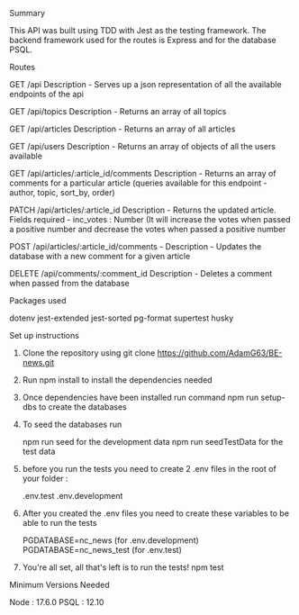 Summary

This API was built using TDD with Jest as the testing framework. The backend framework used for the routes is Express and for the database PSQL.

Routes

GET /api
Description - Serves up a json representation of all the available endpoints of the api

GET /api/topics
Description - Returns an array of all topics

GET /api/articles
Description - Returns an array of all articles

GET /api/users
Description - Returns an array of objects of all the users available

GET /api/articles/:article_id/comments
Description - Returns an array of comments for a particular article (queries available for this endpoint - author, topic, sort_by, order)

PATCH /api/articles/:article_id
Description - Returns the updated article. Fields required - inc_votes : Number (It will increase the votes when passed a positive number and decrease the votes when passed a positive number

POST /api/articles/:article_id/comments -
Description - Updates the database with a new comment for a given article

DELETE /api/comments/:comment_id
Description - Deletes a comment when passed from the database

Packages used

dotenv
jest-extended
jest-sorted
pg-format
supertest
husky

Set up instructions

1. Clone the repository using git clone https://github.com/AdamG63/BE-news.git

2. Run npm install to install the dependencies needed

3. Once dependencies have been installed run command npm run setup-dbs to create the databases

4. To seed the databases run

   npm run seed for the development data
   npm run seedTestData for the test data

5. before you run the tests you need to create 2 .env files in the root of your folder :

   .env.test
   .env.development

6. After you created the .env files you need to create these variables to be able to run the tests

   PGDATABASE=nc_news (for .env.development)
   PGDATABASE=nc_news_test (for .env.test)

7. You're all set, all that's left is to run the tests!
   npm test

Minimum Versions Needed

Node : 17.6.0
PSQL : 12.10
